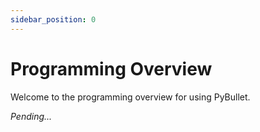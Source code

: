 ```yaml
---
sidebar_position: 0
---
```


# Programming Overview
Welcome to the programming overview for using PyBullet.

*Pending...*
